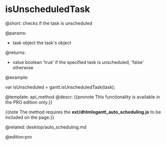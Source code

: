 isUnscheduledTask
=============


@short:
	checks if the task is unscheduled 

@params:

- task			object			the task's object

@returns:
- value	boolean	'true' if the specified task is unscheduled, 'false' otherwise 

@example:

var isUnscheduled = gantt.isUnscheduledTask(task);

@template:	api_method
@descr:
{{pronote This functionality is available in the PRO edition only.}}

{{note The method requires the **ext/dhtmlxgantt_auto_scheduling.js** to be included on the page.}}

@related:
desktop/auto_scheduling.md

@edition:pro